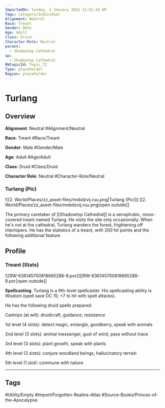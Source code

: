 ```yaml
---
ImportedOn: Sunday, 2 January 2022 11:52:34 AM
Tags: Category/Individual
Alignment: Neutral
Race: Treant
Gender: Male
Age: Adult
Class: Druid
Character-Role: Neutral
parent:
  - Shadowtop Cathedral
up:
  - Shadowtop Cathedral
RWtopicId: Topic_72
Type: placeholder
Region: placeholder
---
```

# Turlang
## Overview
**Alignment**: Neutral
#Alignment/Neutral

**Race**: Treant
#Race/Treant

**Gender**: Male
#Gender/Male

**Age**: Adult
#Age/Adult

**Class**: Druid
#Class/Druid

**Character Role**: Neutral
#Character-Role/Neutral

### Turlang (Pic)
![[2. World/Places/zz_asset-files/mxbdzvij.ruu.png|Turlang (Pic)]]
[[2. World/Places/zz_asset-files/mxbdzvij.ruu.png|open outside]]

The primary caretaker of [[Shadowtop Cathedral]] is a xenophobic, moss-covered treant named Turlang. He visits the site only occasionally. When he's not at the cathedral, Turlang wanders the forest, frightening off interlopers. He has the statistics of a treant, with 200 hit points and the following additional feature.

## Profile
### Treant (Stats)
![[RW-636145700818665288-8.por]][[RW-636145700818665288-8.por|open outside]]

**Spellcasting**. Turlang is a 9th-level spellcaster. His spellcasting ability is Wisdom (spell save DC 15; +7 to hit with spell attacks).

He has the following druid spells prepared:

Cantrips (at will): druidcraft, guidance, resistance

1st level (4 slots): detect magic, entangle, goodberry, speak with animals

2nd level (3 slots): animal messenger, gust of wind, pass without trace

3rd level (3 slots): plant growth, speak with plants

4th level (3 slots): conjure woodland beings, hallucinatory terrain

5th level (1 slot): commune with nature


---
## Tags
#Utility/Empty #Import/Forgotten-Realms-Atlas #Source-Books/Princes-of-the-Apocalypse

